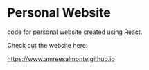 # Personal Website

code for personal website created using React.

Check out the website here:

https://www.amreesalmonte.github.io